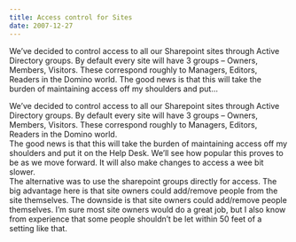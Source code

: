 ```yaml
---
title: Access control for Sites
date: 2007-12-27
---
```


We’ve decided to control access to all our Sharepoint sites through Active Directory groups. By default every site will have 3 groups – Owners, Members, Visitors. These correspond roughly to Managers, Editors, Readers in the Domino world. The good news is that this will take the burden of maintaining access off my shoulders and put…


<!-- end -->

<div>We’ve decided to control access to all our Sharepoint sites through Active  Directory groups.  By default every site will have 3 groups – Owners, Members,  Visitors.  These correspond roughly to Managers, Editors, Readers in  the Domino world.</div>
<div> </div>
<div>The good news is that this will take the burden of maintaining access off  my shoulders and put it on the Help Desk.  We’ll see how popular this  proves to be as we move forward.  It will also make changes to access a wee bit  slower.  </div>
<div> </div>
<div>The alternative was to use the sharepoint groups directly for access.  The  big advantage here is that site owners could add/remove people from the site  themselves.  The downside is that site owners could add/remove people  themselves.  I’m sure most site owners would do a great job, but I also know  from experience that some people shouldn’t be let within 50 feet of a setting  like that.</div>

